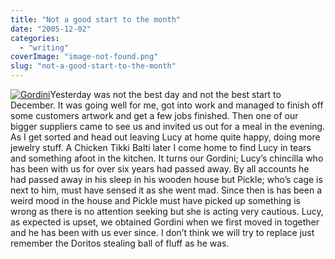 ```yaml
---
title: "Not a good start to the month"
date: "2005-12-02"
categories: 
  - "writing"
coverImage: "image-not-found.png"
slug: "not-a-good-start-to-the-month"
---
```


[![Gordini](/images/69294526_966e6d0fdd_m.jpg)](http://www.flickr.com/photos/funkylarma/69294526/ "Gordini")Yesterday was not the best day and not the best start to December. It was going well for me, got into work and managed to finish off some customers artwork and get a few jobs finished. Then one of our bigger suppliers came to see us and invited us out for a meal in the evening. As I get sorted and head out leaving Lucy at home quite happy, doing more jewelry stuff. A Chicken Tikki Balti later I come home to find Lucy in tears and something afoot in the kitchen. It turns our Gordini; Lucy’s chincilla who has been with us for over six years had passed away. By all accounts he had passed away in his sleep in his wooden house but Pickle; who’s cage is next to him, must have sensed it as she went mad. Since then is has been a weird mood in the house and Pickle must have picked up something is wrong as there is no attention seeking but she is acting very cautious. Lucy, as expected is upset, we obtained Gordini when we first moved in together and he has been with us ever since. I don’t think we will try to replace just remember the Doritos stealing ball of fluff as he was.

